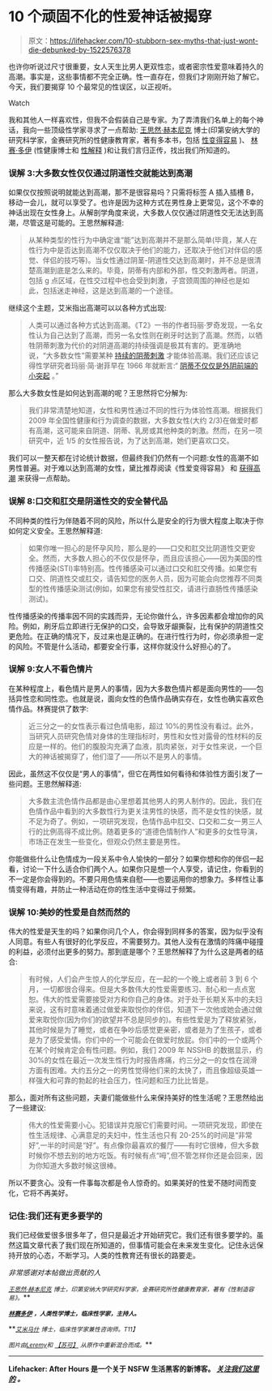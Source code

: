 # 10 个顽固不化的性爱神话被揭穿

> 原文：<https://lifehacker.com/10-stubborn-sex-myths-that-just-wont-die-debunked-by-1522576378>

也许你听说过尺寸很重要，女人天生比男人更双性恋，或者密宗性爱意味着持久的高潮。事实是，这些事情都不完全正确。性一直存在，但我们才刚刚开始了解它。今天，我们要揭穿 10 个最常见的性误区，以正视听。

Watch

我和其他人一样喜欢性，但我不会假装自己是专家。为了弄清我们名单上的每个神话，我向一些顶级性学家寻求了一点帮助: [王思然·赫本尼克](https://twitter.com/DebbyHerbenick) 博士(印第安纳大学的研究科学家，金赛研究所的性健康教育家，著有多本书，包括 [性变得容易](https://www.amazon.com/dp/0762444061?asc_campaign=InlineText&asc_refurl=https://lifehacker.com/10-stubborn-sex-myths-that-just-wont-die-debunked-by-1522576378&asc_source=&linkCode=ogi&psc=1&smid=A14DVWH76BP1XX&tag=kinjalifehackerlink-20&th=1) )、 [林赛·多伊](http://www.youtube.com/user/sexplanations) (性健康博士和 [性解释](http://www.youtube.com/Sexplanations) )和让我们言归正传，找出我们所知道的。

### 误解 3:大多数女性仅仅通过阴道性交就能达到高潮

如果仅仅按照说明就能达到高潮，那不是很容易吗？只需将标签 A 插入插槽 B，移动一会儿，就可以享受了。也许是因为这种方式在男性身上更常见，这个不幸的神话出现在女性身上。从解剖学角度来说，大多数人仅仅通过阴道性交无法达到高潮，尽管这是可能的。王思然解释道:

> 从某种类型的性行为中确定谁“能”达到高潮并不是那么简单(毕竟，某人在性行为中是否达到高潮不仅仅取决于他们的能力，还取决于他们对伴侣的感觉、伴侣的技巧等)。当女性通过阴茎-阴道性交达到高潮时，并不总是很清楚高潮到底是怎么来的。毕竟，阴蒂有内部和外部，性交刺激两者。阴道，包括 g 点区域，在性交过程中也会受到刺激，子宫颈周围的神经也是如此，包括迷走神经，这是达到高潮的一个途径。

继续这个主题，艾米指出高潮可以以各种方式出现:

> 人类可以通过各种方式达到高潮。《T2》一书的作者玛丽·罗奇发现，一名女性认为自己达到了高潮，而另一名女性则在刷牙时达到了高潮。然而，以牺牲阴蒂刺激为代价的对阴道高潮的持续强调是极其有害的。更准确地说，“大多数女性”需要某种 [持续的阴蒂刺激](https://gizmodo.com/what-does-clitoral-stimulation-do-to-your-brain-5837633) 才能体验高潮。我们还应该记得性学研究者玛丽·简·谢菲早在 1966 年就断言:“ [阴蒂不仅仅是外阴前端的小突起](https://gizmodo.com/until-2009-the-human-clitoris-was-an-absolute-mystery-5876335) 。”

那么大多数女性是如何达到高潮的呢？王思然将它分解为:

> 我们非常清楚地知道，女性和男性通过不同的性行为体验性高潮。根据我们 2009 年全国性健康和行为调查的数据，大多数女性(大约 2/3)在做爱时都有高潮，这可能来自阴道、阴蒂、乳房或其他种类的刺激。然而，在另一项研究中，近 1/5 的女性报告说，为了达到高潮，她们更喜欢口交。

我们可以一整天都在讨论统计数据，但最终我们仍然有一个问题:女性的高潮不如男性普遍。对于难以达到高潮的女性，黛比推荐阅读《性爱变得容易》 和 [获得高潮](http://www.amazon.com/Becoming-Orgasmic-Sexual-Personal-Program/dp/0671761773?asc_campaign=InlineText&asc_refurl=https://lifehacker.com/10-stubborn-sex-myths-that-just-wont-die-debunked-by-1522576378&asc_source=&tag=kinjalifehackerlink-20) 来获得一点帮助。

### 误解 8:口交和肛交是阴道性交的安全替代品

不同种类的性行为伴随着不同的风险，所以什么是安全的行为很大程度上取决于你如何定义安全。王思然解释道:

> 如果你唯一担心的是怀孕风险，那么是的——口交和肛交比阴道性交更安全。然而，大多数人担心的不仅仅是怀孕，而且应该担心——因为美国的性传播感染(STI)率特别高。性传播感染可以通过口交和肛交传播。如果您有口交、阴道性交或肛交，请告知您的医务人员，因为可能会向您推荐不同类型的性传播感染测试(例如，如果您有接受性肛交，请进行直肠性传播感染测试)。

性传播感染的传播率因不同的实践而异，无论你做什么，许多因素都会增加你的风险。例如，刷牙后立即进行无保护的口交，会导致牙龈撕裂，比有保护的阴道性交更危险。在正确的情况下，反过来也是正确的。在进行性行为时，你必须承担一定的风险。不管是什么活动，都要安全行事，这样你就没什么好担心的了。

### 误解 9:女人不看色情片

在某种程度上，看色情片是男人的事情，因为大多数色情片都是面向男性的——包括异性恋和同性恋。也就是说，面向女性的色情作品确实存在，女性也确实喜欢色情作品。林赛提供了数字:

> 近三分之一的女性表示看过色情电影，超过 10%的男性没有看过。此外，当研究人员研究色情对身体的生理指标时，男性和女性对露骨的性材料的反应是一样的。他们的腹股沟充满了血液，肌肉紧张，对于女性来说，一个巨大的神话被揭穿了，他们湿了——所以不是男人的事情。

因此，虽然这不仅仅是“男人的事情”，但它在两性如何看待和体验性方面引发了一些问题。王思然解释道:

> 大多数主流色情作品都是由心里想着其他男人的男人制作的。因此，我们在色情作品中看到的大多数性行为更关注男性的快感，而不是女性的快感，就不足为奇了。例如，一项研究发现，色情作品中肛交、口交和二女一男三人行的比例高得不成比例。随着更多的“道德色情制作人”和更多的女性导演，市场正在发生一些变化，但观众仍然主要是男性。

你能做些什么让色情成为一段关系中令人愉快的一部分？如果你想和你的伴侣一起看，讨论一下什么适合你们两个人。如果你只是想一个人享受，请记住，你看到的不一定是你会得到的。不要只用色情来自慰——也要运用你的想象力。多样性让事情变得有趣，并防止一种活动在你的性生活中变得过于频繁。

### 误解 10:美妙的性爱是自然而然的

伟大的性爱是天生的吗？如果你问几个人，你会得到同样多的答案，因为似乎没有人同意。有些人有很好的化学反应，不需要努力。其他人没有在激情的阵痛中碰撞的利益，必须付出更多的努力。那到底是哪个？王思然解释了为什么这是两者的结合:

> 有时候，人们会产生惊人的化学反应，在一起的一个晚上或者前 3 到 6 个月，一切都很合得来。但是大多数伟大的性爱需要练习、耐心和一点点宽恕。伟大的性爱需要接受对方和你自己的身体。对于处于长期关系中的夫妇来说，这有时意味着通过做爱来取悦你的伴侣，知道下一次他或她会通过做爱来取悦你(因为你们的欲望并不总是同步的)。有些性爱是为了释放紧张，其他时候是为了睡觉，或者在争吵后感觉更亲密，或者是为了生孩子，或者是为了感受爱情。你们中的一个可能会在做爱时放屁。你们中的一个或两个在某个时候肯定会有性问题。例如，我们 2009 年 NSSHB 的数据显示，约 30%的女性在最近一次发生性行为时报告疼痛，约三分之一的女性在润滑方面有困难。大约五分之一的男性觉得他们来的太快了，而且像超级英雄一样强大和可靠的勃起的社会压力，性问题和压力比比皆是。

那么，面对所有这些问题，夫妻们能做些什么来保持美好的性生活呢？王思然给出了一些建议:

> 伟大的性爱需要小心。犯错误并克服它们需要时间。一项研究发现，即使在性生活规律、心满意足的夫妇中，性生活也只有 20-25%的时间是“非常好”,一半的时间是“好”。有点像你最喜欢的餐厅——有时它很棒，但大多数时候你不想去别的地方吃饭。有时候有点“呣”,但不管怎样你还是会回来，因为你知道大多数时候这很棒。

所以不要贪心。没有一件事每次都是令人惊奇的。如果美好的性爱不随时间而变化，它将不再美好。

### 记住:我们还有更多要学的

我们已经做爱很多很多年了，但只是最近才开始研究它。我们还有很多要学的。虽然这篇文章代表了我们现在所知道的，但事情可能会在未来发生变化。记住永远保持开放的心态，不断学习。人类的性教育还有很长的路要走。

<small></small>*非常感谢对本帖做出贡献的人*

*[<small>*王思然·赫本尼克*</small>](https://twitter.com/DebbyHerbenick) <small>*博士，印第安纳大学研究科学家，金赛研究所性健康教育家，著有《性制造容易*</small>[<small></small>](https://www.amazon.com/dp/0762444061?asc_campaign=InlineText&asc_refurl=https://lifehacker.com/10-stubborn-sex-myths-that-just-wont-die-debunked-by-1522576378&asc_source=&linkCode=ogi&psc=1&smid=A14DVWH76BP1XX&tag=kinjalifehackerlink-20&th=1)*<small>*》。*</small>**

**[<small>*林赛多伊*</small>](http://www.youtube.com/user/sexplanations) <small>*，人类性学博士，临床性学家，主持人*</small>[<small></small>](http://www.youtube.com/Sexplanations)*<small>*。*</small>***

**[<small>*艾米马什*</small>](http://www.dramymarshsexologist.com/) <small>*博士，临床性学家兼性咨询师。*T11】</small>**

***<small>图片由</small>*[*<small>Leremy</small>*](http://www.shutterstock.com/pic-141600115/stock-vector-sexy-lingerie-underwear-model-male-female-posing-poses-stick-figure-pictogram-icon.html?src=epdd1JAxtqIVq1UXpDAnzg-1-6)*<small>和</small>* [*<small>【苏可】</small>*](http://www.shutterstock.com/pic-135059156/stock-photo-fire-flames-background.html?src=i_UFWaEewA5qJdnavFSEbw-1-6) *<small>从原作中重新混合而成。</small>***

* * *

**Lifehacker: After Hours 是一个关于 NSFW 生活黑客的新博客。 [*关注我们这里的*](https://twitter.com/LHAfterHours) *。***